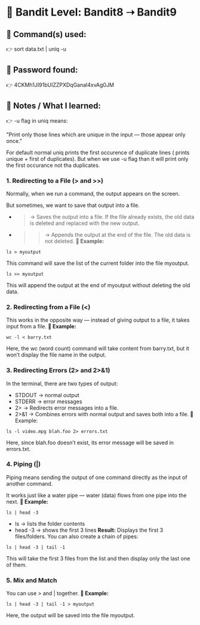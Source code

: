 # 🔐 Bandit Level: Bandit8 ➝ Bandit9
## 📂 Command(s) used:
👉 sort data.txt | uniq -u

## 📄 Password found:
👉 4CKMh1JI91bUIZZPXDqGanal4xvAg0JM

## 🧠 Notes / What I learned:
👉 -u flag in uniq means:

"Print only those lines which are unique in the input — those appear only once."




For default normal uniq prints the first occurence of duplicate lines ( prints unique + first of duplicates).
But when we use -u flag than it will print only the first occurance not tha duplicates.


### 1. Redirecting to a File (> and >>)
Normally, when we run a command, the output appears on the screen.

But sometimes, we want to save that output into a file.
- > → Saves the output into a file. If the file already exists, the old data is deleted and replaced with the new output.
- >> → Appends the output at the end of the file. The old data is not deleted.
**📌 Example:**
```
ls > myoutput
```
This command will save the list of the current folder into the file myoutput.
```
ls >> myoutput
```
This will append the output at the end of myoutput without deleting the old data.
### 2. Redirecting from a File (<)
This works in the opposite way — instead of giving output to a file, it takes input from a file.
**📌 Example:**
```
wc -l < barry.txt
```
Here, the wc (word count) command will take content from barry.txt, but it won’t display the file name in the output.
### 3. Redirecting Errors (2> and 2>&1)
In the terminal, there are two types of output:
- STDOUT → normal output
- STDERR → error messages
- 2> → Redirects error messages into a file.
- 2>&1 → Combines errors with normal output and saves both into a file.
📌 Example:
```
ls -l video.mpg blah.foo 2> errors.txt
```
Here, since blah.foo doesn’t exist, its error message will be saved in errors.txt.
### 4. Piping (|)
Piping means sending the output of one command directly as the input of another command.
 
It works just like a water pipe — water (data) flows from one pipe into the next.
**📌 Example:**
```
ls | head -3
```
- ls → lists the folder contents
- head -3 → shows the first 3 lines
**Result:** Displays the first 3 files/folders.
You can also create a chain of pipes:
```
ls | head -3 | tail -1
```
This will take the first 3 files from the list and then display only the last one of them.
### 5. Mix and Match
You can use > and | together.
**📌 Example:**
```
ls | head -3 | tail -1 > myoutput
```
Here, the output will be saved into the file myoutput.
